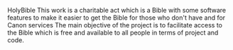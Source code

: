 HolyBible
This work is a charitable act which is a Bible with some software features to make it easier to get the Bible for those who don't have and for Canon services The main objective of the project is to facilitate access to the Bible which is free and available to all people in terms of project and code.
